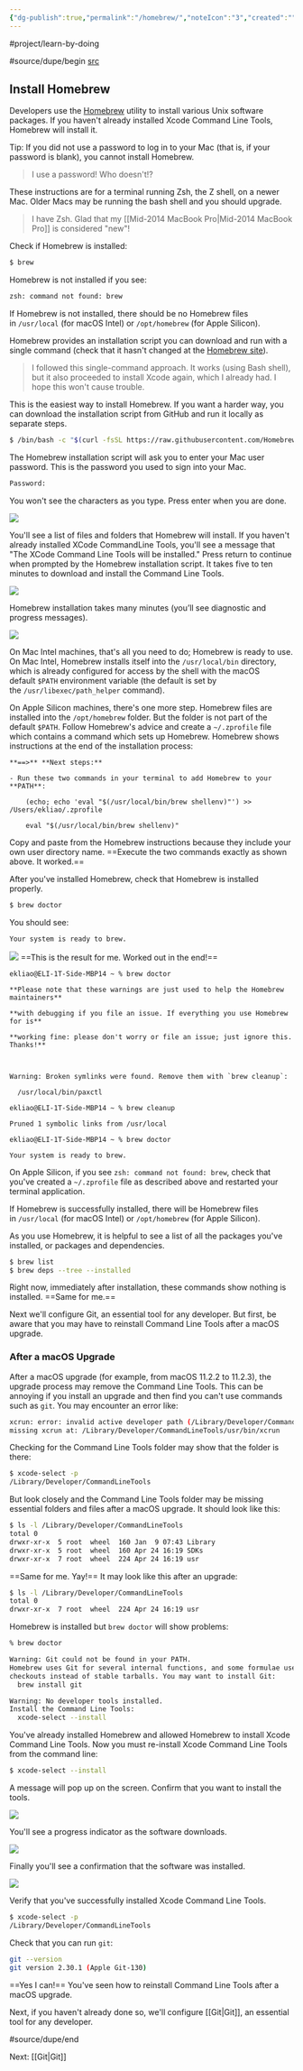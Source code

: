 ```yaml
---
{"dg-publish":true,"permalink":"/homebrew/","noteIcon":"3","created":"","updated":""}
---
```


#project/learn-by-doing 

#source/dupe/begin 
[src](https://mac.install.guide/ruby/3.html)
## Install Homebrew

Developers use the [Homebrew](https://brew.sh/) utility to install various Unix software packages. If you haven't already installed Xcode Command Line Tools, Homebrew will install it.

Tip: If you did not use a password to log in to your Mac (that is, if your password is blank), you cannot install Homebrew. 
> I use a password! Who doesn't!?

These instructions are for a terminal running Zsh, the Z shell, on a newer Mac. Older Macs may be running the bash shell and you should upgrade. 
> I have Zsh. Glad that my [[Mid-2014 MacBook Pro\|Mid-2014 MacBook Pro]] is considered "new"!

Check if Homebrew is installed:

```bash
$ brew
```

Homebrew is not installed if you see:

```bash
zsh: command not found: brew
```

If Homebrew is not installed, there should be no Homebrew files in `/usr/local` (for macOS Intel) or `/opt/homebrew` (for Apple Silicon).

Homebrew provides an installation script you can download and run with a single command (check that it hasn't changed at the [Homebrew site](https://brew.sh/)). 
> I followed this single-command approach. It works (using Bash shell), but it also proceeded to install Xcode again, which I already had. I hope this won't cause trouble.

This is the easiest way to install Homebrew. If you want a harder way, you can download the installation script from GitHub and run it locally as separate steps.

```bash
$ /bin/bash -c "$(curl -fsSL https://raw.githubusercontent.com/Homebrew/install/HEAD/install.sh)"
```

The Homebrew installation script will ask you to enter your Mac user password. This is the password you used to sign into your Mac.

```bash
Password:
```

You won't see the characters as you type. Press enter when you are done.

![](https://mac.install.guide/assets/images/ruby/homebrew-enter-password.png)

You'll see a list of files and folders that Homebrew will install. If you haven't already installed XCode CommandLine Tools, you'll see a message that "The XCode Command Line Tools will be installed." Press return to continue when prompted by the Homebrew installation script. It takes five to ten minutes to download and install the Command Line Tools.

![](https://mac.install.guide/assets/images/ruby/install-homebrew.png)

Homebrew installation takes many minutes (you’ll see diagnostic and progress messages).

![](https://mac.install.guide/assets/images/ruby/homebrew-complete.png)

On Mac Intel machines, that's all you need to do; Homebrew is ready to use. On Mac Intel, Homebrew installs itself into the `/usr/local/bin` directory, which is already configured for access by the shell with the macOS default `$PATH` environment variable (the default is set by the `/usr/libexec/path_helper` command).

On Apple Silicon machines, there's one more step. Homebrew files are installed into the `/opt/homebrew` folder. But the folder is not part of the default `$PATH`. Follow Homebrew's advice and create a `~/.zprofile` file which contains a command which sets up Homebrew. Homebrew shows instructions at the end of the installation process:

```
**==>** **Next steps:**

- Run these two commands in your terminal to add Homebrew to your **PATH**:

    (echo; echo 'eval "$(/usr/local/bin/brew shellenv)"') >> /Users/ekliao/.zprofile

    eval "$(/usr/local/bin/brew shellenv)"
```

Copy and paste from the Homebrew instructions because they include your own user directory name. ==Execute the two commands exactly as shown above. It worked.==

After you've installed Homebrew, check that Homebrew is installed properly.

```bash
$ brew doctor
```

You should see:

```bash
Your system is ready to brew.
```

![](https://mac.install.guide/assets/images/ruby/brew-doctor.png)
==This is the result for me. Worked out in the end!==

```
ekliao@ELI-1T-Side-MBP14 ~ % brew doctor

**Please note that these warnings are just used to help the Homebrew maintainers**

**with debugging if you file an issue. If everything you use Homebrew for is**

**working fine: please don't worry or file an issue; just ignore this. Thanks!**

  

Warning: Broken symlinks were found. Remove them with `brew cleanup`:

  /usr/local/bin/paxctl

ekliao@ELI-1T-Side-MBP14 ~ % brew cleanup

Pruned 1 symbolic links from /usr/local

ekliao@ELI-1T-Side-MBP14 ~ % brew doctor

Your system is ready to brew.
```

On Apple Silicon, if you see `zsh: command not found: brew`, check that you've created a `~/.zprofile` file as described above and restarted your terminal application.

If Homebrew is successfully installed, there will be Homebrew files in `/usr/local` (for macOS Intel) or `/opt/homebrew` (for Apple Silicon).

As you use Homebrew, it is helpful to see a list of all the packages you've installed, or packages and dependencies.

```bash
$ brew list
$ brew deps --tree --installed
```

Right now, immediately after installation, these commands show nothing is installed. ==Same for me.==

Next we'll configure Git, an essential tool for any developer. But first, be aware that you may have to reinstall Command Line Tools after a macOS upgrade.

### After a macOS Upgrade

After a macOS upgrade (for example, from macOS 11.2.2 to 11.2.3), the upgrade process may remove the Command Line Tools. This can be annoying if you install an upgrade and then find you can't use commands such as `git`. You may encounter an error like:

```bash
xcrun: error: invalid active developer path (/Library/Developer/CommandLineTools),
missing xcrun at: /Library/Developer/CommandLineTools/usr/bin/xcrun
```

Checking for the Command Line Tools folder may show that the folder is there:

```bash
$ xcode-select -p
/Library/Developer/CommandLineTools
```

But look closely and the Command Line Tools folder may be missing essential folders and files after a macOS upgrade. It should look like this:

```bash
$ ls -l /Library/Developer/CommandLineTools
total 0
drwxr-xr-x  5 root  wheel  160 Jan  9 07:43 Library
drwxr-xr-x  5 root  wheel  160 Apr 24 16:19 SDKs
drwxr-xr-x  7 root  wheel  224 Apr 24 16:19 usr
```

==Same for me. Yay!== It may look like this after an upgrade:

```bash
$ ls -l /Library/Developer/CommandLineTools
total 0
drwxr-xr-x  7 root  wheel  224 Apr 24 16:19 usr
```

Homebrew is installed but `brew doctor` will show problems:

```bash
% brew doctor

Warning: Git could not be found in your PATH.
Homebrew uses Git for several internal functions, and some formulae use Git
checkouts instead of stable tarballs. You may want to install Git:
  brew install git

Warning: No developer tools installed.
Install the Command Line Tools:
  xcode-select --install
```

You've already installed Homebrew and allowed Homebrew to install Xcode Command Line Tools. Now you must re-install Xcode Command Line Tools from the command line:

```bash
$ xcode-select --install
```

A message will pop up on the screen. Confirm that you want to install the tools.

![](https://mac.install.guide/assets/images/ruby/install-Xcode-CLT.png)

You'll see a progress indicator as the software downloads.

![](https://mac.install.guide/assets/images/ruby/install-Xcode-CLT-progress.png)

Finally you'll see a confirmation that the software was installed.

![](https://mac.install.guide/assets/images/ruby/install-Xcode-CLT-progress.png)

Verify that you've successfully installed Xcode Command Line Tools.

```bash
$ xcode-select -p
/Library/Developer/CommandLineTools
```

Check that you can run `git`:

```bash
git --version
git version 2.30.1 (Apple Git-130)
```

==Yes I can!== You've seen how to reinstall Command Line Tools after a macOS upgrade.

Next, if you haven't already done so, we'll configure [[Git\|Git]], an essential tool for any developer.

#source/dupe/end 

Next: [[Git\|Git]]